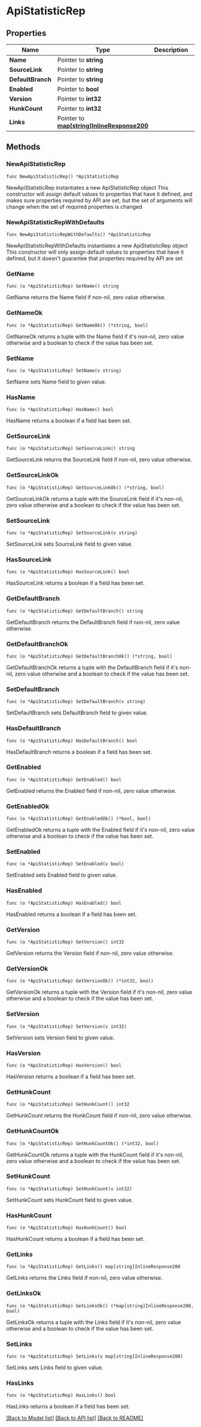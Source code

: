 # ApiStatisticRep

## Properties

Name | Type | Description | Notes
------------ | ------------- | ------------- | -------------
**Name** | Pointer to **string** |  | [optional] 
**SourceLink** | Pointer to **string** |  | [optional] 
**DefaultBranch** | Pointer to **string** |  | [optional] 
**Enabled** | Pointer to **bool** |  | [optional] 
**Version** | Pointer to **int32** |  | [optional] 
**HunkCount** | Pointer to **int32** |  | [optional] 
**Links** | Pointer to [**map[string]InlineResponse200**](InlineResponse200.md) |  | [optional] 

## Methods

### NewApiStatisticRep

`func NewApiStatisticRep() *ApiStatisticRep`

NewApiStatisticRep instantiates a new ApiStatisticRep object
This constructor will assign default values to properties that have it defined,
and makes sure properties required by API are set, but the set of arguments
will change when the set of required properties is changed

### NewApiStatisticRepWithDefaults

`func NewApiStatisticRepWithDefaults() *ApiStatisticRep`

NewApiStatisticRepWithDefaults instantiates a new ApiStatisticRep object
This constructor will only assign default values to properties that have it defined,
but it doesn't guarantee that properties required by API are set

### GetName

`func (o *ApiStatisticRep) GetName() string`

GetName returns the Name field if non-nil, zero value otherwise.

### GetNameOk

`func (o *ApiStatisticRep) GetNameOk() (*string, bool)`

GetNameOk returns a tuple with the Name field if it's non-nil, zero value otherwise
and a boolean to check if the value has been set.

### SetName

`func (o *ApiStatisticRep) SetName(v string)`

SetName sets Name field to given value.

### HasName

`func (o *ApiStatisticRep) HasName() bool`

HasName returns a boolean if a field has been set.

### GetSourceLink

`func (o *ApiStatisticRep) GetSourceLink() string`

GetSourceLink returns the SourceLink field if non-nil, zero value otherwise.

### GetSourceLinkOk

`func (o *ApiStatisticRep) GetSourceLinkOk() (*string, bool)`

GetSourceLinkOk returns a tuple with the SourceLink field if it's non-nil, zero value otherwise
and a boolean to check if the value has been set.

### SetSourceLink

`func (o *ApiStatisticRep) SetSourceLink(v string)`

SetSourceLink sets SourceLink field to given value.

### HasSourceLink

`func (o *ApiStatisticRep) HasSourceLink() bool`

HasSourceLink returns a boolean if a field has been set.

### GetDefaultBranch

`func (o *ApiStatisticRep) GetDefaultBranch() string`

GetDefaultBranch returns the DefaultBranch field if non-nil, zero value otherwise.

### GetDefaultBranchOk

`func (o *ApiStatisticRep) GetDefaultBranchOk() (*string, bool)`

GetDefaultBranchOk returns a tuple with the DefaultBranch field if it's non-nil, zero value otherwise
and a boolean to check if the value has been set.

### SetDefaultBranch

`func (o *ApiStatisticRep) SetDefaultBranch(v string)`

SetDefaultBranch sets DefaultBranch field to given value.

### HasDefaultBranch

`func (o *ApiStatisticRep) HasDefaultBranch() bool`

HasDefaultBranch returns a boolean if a field has been set.

### GetEnabled

`func (o *ApiStatisticRep) GetEnabled() bool`

GetEnabled returns the Enabled field if non-nil, zero value otherwise.

### GetEnabledOk

`func (o *ApiStatisticRep) GetEnabledOk() (*bool, bool)`

GetEnabledOk returns a tuple with the Enabled field if it's non-nil, zero value otherwise
and a boolean to check if the value has been set.

### SetEnabled

`func (o *ApiStatisticRep) SetEnabled(v bool)`

SetEnabled sets Enabled field to given value.

### HasEnabled

`func (o *ApiStatisticRep) HasEnabled() bool`

HasEnabled returns a boolean if a field has been set.

### GetVersion

`func (o *ApiStatisticRep) GetVersion() int32`

GetVersion returns the Version field if non-nil, zero value otherwise.

### GetVersionOk

`func (o *ApiStatisticRep) GetVersionOk() (*int32, bool)`

GetVersionOk returns a tuple with the Version field if it's non-nil, zero value otherwise
and a boolean to check if the value has been set.

### SetVersion

`func (o *ApiStatisticRep) SetVersion(v int32)`

SetVersion sets Version field to given value.

### HasVersion

`func (o *ApiStatisticRep) HasVersion() bool`

HasVersion returns a boolean if a field has been set.

### GetHunkCount

`func (o *ApiStatisticRep) GetHunkCount() int32`

GetHunkCount returns the HunkCount field if non-nil, zero value otherwise.

### GetHunkCountOk

`func (o *ApiStatisticRep) GetHunkCountOk() (*int32, bool)`

GetHunkCountOk returns a tuple with the HunkCount field if it's non-nil, zero value otherwise
and a boolean to check if the value has been set.

### SetHunkCount

`func (o *ApiStatisticRep) SetHunkCount(v int32)`

SetHunkCount sets HunkCount field to given value.

### HasHunkCount

`func (o *ApiStatisticRep) HasHunkCount() bool`

HasHunkCount returns a boolean if a field has been set.

### GetLinks

`func (o *ApiStatisticRep) GetLinks() map[string]InlineResponse200`

GetLinks returns the Links field if non-nil, zero value otherwise.

### GetLinksOk

`func (o *ApiStatisticRep) GetLinksOk() (*map[string]InlineResponse200, bool)`

GetLinksOk returns a tuple with the Links field if it's non-nil, zero value otherwise
and a boolean to check if the value has been set.

### SetLinks

`func (o *ApiStatisticRep) SetLinks(v map[string]InlineResponse200)`

SetLinks sets Links field to given value.

### HasLinks

`func (o *ApiStatisticRep) HasLinks() bool`

HasLinks returns a boolean if a field has been set.


[[Back to Model list]](../README.md#documentation-for-models) [[Back to API list]](../README.md#documentation-for-api-endpoints) [[Back to README]](../README.md)


